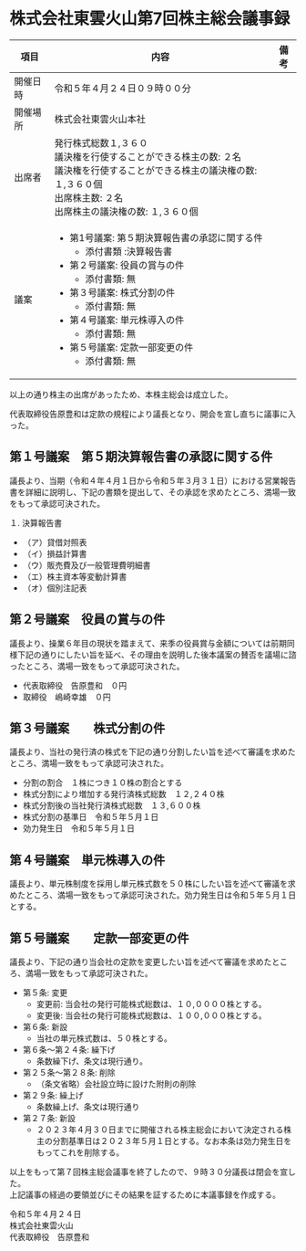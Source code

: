 # 株式会社東雲火山第7回株主総会議事録  

|項目|内容|備考|
|----|----|----|
|開催日時|令和５年４月２４日０９時００分
|開催場所|株式会社東雲火山本社
|出席者|発行株式総数１,３６０<br>議決権を行使することができる株主の数: ２名<br>議決権を行使することができる株主の議決権の数: １,３６０個<br>出席株主数: ２名<br>出席株主の議決権の数: １,３６０個
|議案|<ul><li>第1号議案: 第５期決算報告書の承認に関する件<ul><li>添付書類 :決算報告書</li></ul></li></li><li>第２号議案: 役員の賞与の件<ul><li>添付書類: 無</li></ul></li><li>第３号議案: 株式分割の件<ul><li>添付書類: 無</li></ul></li><li>第４号議案: 単元株導入の件<ul><li>添付書類: 無</li></ul></li><li>第５号議案: 定款一部変更の件<ul><li>添付書類: 無</li></ul></li></li>

以上の通り株主の出席があったため、本株主総会は成立した。

代表取締役告原豊和は定款の規程により議長となり、開会を宣し直ちに議事に入った。

## 第１号議案　第５期決算報告書の承認に関する件

議長より、当期（令和４年４月１日から令和５年３月３１日）における営業報告書を詳細に説明し、下記の書類を提出して、その承認を求めたところ、満場一致をもって承認可決された。

１. 決算報告書
- （ア）貸借対照表  
- （イ）損益計算書 
- （ウ）販売費及び一般管理費明細書  
- （エ）株主資本等変動計算書  
- （オ）個別注記表  

## 第２号議案　役員の賞与の件

議長より、操業６年目の現状を踏まえて、来季の役員賞与金額については前期同様下記の通りにしたい旨を延べ、その理由を説明した後本議案の賛否を議場に諮ったところ、満場一致をもって承認可決された。

- 代表取締役　告原豊和　０円  
- 取締役　嶋崎幸雄　０円

## 第３号議案　　株式分割の件

議長より、当社の発行済の株式を下記の通り分割したい旨を述べて審議を求めたところ、満場一致をもって承認可決された。

- 分割の割合　１株につき１０株の割合とする  
- 株式分割により増加する発行済株式総数　１２,２４０株  
- 株式分割後の当社発行済株式総数　１３,６００株  
- 株式分割の基準日　令和５年５月１日  
- 効力発生日　令和５年５月１日

## 第４号議案　単元株導入の件

議長より、単元株制度を採用し単元株式数を５０株にしたい旨を述べて審議を求めたところ、満場一致をもって承認可決された。効力発生日は令和５年５月１日とする。

## 第５号議案　　定款一部変更の件

議長より、下記の通り当会社の定款を変更したい旨を述べて審議を求めたところ、満場一致をもって承認可決された。

- 第５条: 変更  
   - 変更前: 当会社の発行可能株式総数は、１０,００００株とする。  
   - 変更後: 当会社の発行可能株式総数は、１００,０００株とする。
- 第６条: 新設   
   - 当社の単元株式数は、５０株とする。  
- 第６条〜第２４条: 繰下げ  
   - 条数繰下げ、条文は現行通り。
- 第２５条〜第２８条: 削除  
   - （条文省略）会社設立時に設けた附則の削除  
- 第２９条: 繰上げ  
   - 条数繰上げ、条文は現行通り  
- 第２７条: 新設
   - ２０２３年４月３０日までに開催される株主総会において決定される株主の分割基準日は２０２３年５月１日とする。なお本条は効力発生日をもってこれを削除する。

以上をもって第７回株主総会議事を終了したので、９時３０分議長は閉会を宣した。  
上記議事の経過の要領並びにその結果を証するために本議事録を作成する。

令和５年４月２４日  
株式会社東雲火山  
代表取締役　告原豊和
